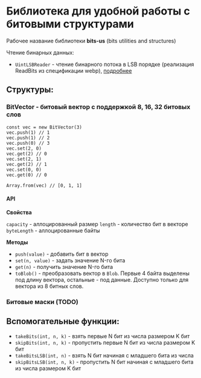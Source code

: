 # Библиотека для удобной работы с битовыми структурами

Рабочее название библиотеки **bits-us** (bits utilities and structures)

Чтение бинарных данных:

- `UintLSBReader` - чтение бинарного потока в LSB порядке (реализация ReadBits из спецификации webp), [подробнее](readers/README.md#uintlsbreader---чтение-потока-бит-в-порядке-lsb)

## Структуры:

### BitVector - битовый вектор с поддержкой 8, 16, 32 битовых слов

```JS
const vec = new BitVector(3)
vec.push(1) // 1
vec.push(1) // 2
vec.push(0) // 3
vec.set(2, 0)
vec.get(2) // 0
vec.set(2, 1)
vec.get(2) // 1
vec.set(0, 0)
vec.get(0) // 0

Array.from(vec) // [0, 1, 1]
```

#### API

**Свойства**

`capacity` - аллоцированный размер
`length` - количество бит в векторе
`byteLength` - аллоцированные байты

**Методы**

- `push(value)` - добавить бит в вектор
- `set(n, value)` - задать значение N-го бита
- `get(n)` - получить значение N-го бита
- `toBlob()` - преобразовать вектор в `Blob`. Первые 4 байта выделены под длину вектора, остальные - под данные. Доступно только для вектора из 8 битных слов.

### Битовые маски (TODO)

## Вспомогательные функции:

- `takeBits(int, n, k)` - взять первые N бит из числа размером K бит
- `skipBits(int, n, k)` - пропустить первые N бит из числа размером K бит
- `takeBitsLSB(int, n)` - взять N бит начиная с младшего бита из числа
- `skipBitsLSB(int, n, k)` - пропустить N бит начиная с младшего бита из числа размером K бит